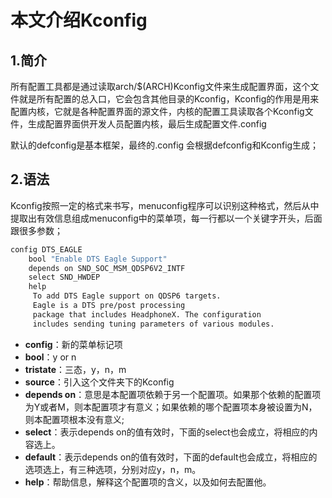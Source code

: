 # 本文介绍Kconfig

## 1.简介

所有配置工具都是通过读取arch/$(ARCH)Kconfig文件来生成配置界面，这个文件就是所有配置的总入口，它会包含其他目录的Kconfig，Kconfig的作用是用来配置内核，它就是各种配置界面的源文件，内核的配置工具读取各个Kconfig文件，生成配置界面供开发人员配置内核，最后生成配置文件.config

默认的defconfig是基本框架，最终的.config 会根据defconfig和Kconfig生成；

## 2.语法

Kconfig按照一定的格式来书写，menuconfig程序可以识别这种格式，然后从中提取出有效信息组成menuconfig中的菜单项，每一行都以一个关键字开头，后面跟很多参数；

```makefile
config DTS_EAGLE
	bool "Enable DTS Eagle Support"
	depends on SND_SOC_MSM_QDSP6V2_INTF
	select SND_HWDEP
	help
	 To add DTS Eagle support on QDSP6 targets.
	 Eagle is a DTS pre/post processing
	 package that includes HeadphoneX. The configuration
	 includes sending tuning parameters of various modules.
```
- **config**：新的菜单标记项
- **bool**：y or n
- **tristate**：三态，y，n，m
- **source**：引入这个文件夹下的Kconfig
- **depends on**：意思是本配置项依赖于另一个配置项。如果那个依赖的配置项为Y或者M，则本配置项才有意义；如果依赖的哪个配置项本身被设置为N，则本配置项根本没有意义;
- **select**：表示depends on的值有效时，下面的select也会成立，将相应的内容选上。
- **default**：表示depends on的值有效时，下面的default也会成立，将相应的选项选上，有三种选项，分别对应y，n，m。
- **help**：帮助信息，解释这个配置项的含义，以及如何去配置他。
